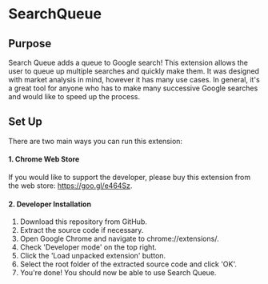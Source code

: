 # SearchQueue

## Purpose

Search Queue adds a queue to Google search! This extension allows the user to queue up multiple searches and quickly make them. It was designed with market analysis in mind, however it has many use cases. In general, it's a great tool for anyone who has to make many successive Google searches and would like to speed up the process.

## Set Up

There are two main ways you can run this extension:

#### 1. Chrome Web Store

If you would like to support the developer, please buy this extension from the web store: https://goo.gl/e464Sz.

#### 2. Developer Installation

1. Download this repository from GitHub.
2. Extract the source code if necessary.
3. Open Google Chrome and navigate to chrome://extensions/.
4. Check 'Developer mode' on the top right.
5. Click the 'Load unpacked extension' button.
6. Select the root folder of the extracted source code and click 'OK'.
7. You're done! You should now be able to use Search Queue.
